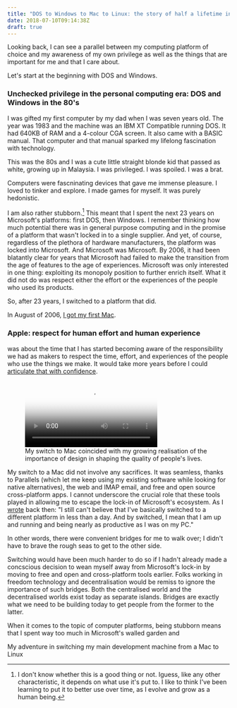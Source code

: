 ```yaml
---
title: "DOS to Windows to Mac to Linux: the story of half a lifetime in computing platforms"
date: 2018-07-10T09:14:38Z
draft: true
---
```


Looking back, I can see a parallel between my computing platform of choice and my awareness of my own privilege as well as the things that are important for me and that I care about.

Let's start at the beginning with DOS and Windows.

### Unchecked privilege in the personal computing era: DOS and Windows in the 80's

I was gifted my first computer by my dad when I was seven years old. The year was 1983 and the machine was an IBM XT Compatible running DOS. It had 640KB of RAM and a 4-colour CGA screen. It also came with a BASIC manual. That computer and that manual sparked my lifelong fascination with technology.

This was the 80s and I was a cute little straight blonde kid that passed as white, growing up in Malaysia. I was privileged. I was spoiled. I was a brat.

Computers were fascninating devices that gave me immense pleasure. I loved to tinker and explore. I made games for myself. It was purely hedonistic. 

I am also rather stubborn.[^1] This meant that I spent the next 23 years on Microsoft's platforms: first DOS, then Windows. I remember thinking how much potential there was in general purpose computing and in the promise of a platform that wasn't locked in to a single supplier. And yet, of course, regardless of the plethora of hardware manufacturers, the platform was locked into Microsoft. And Microsoft was Microsoft. By 2006, it had been blatantly clear for years that Microsoft had failed to make the transition from the age of features to the age of experiences. Microsoft was only interested in one thing: exploiting its monopoly position to further enrich itself. What it did not do was respect either the effort or the experiences of the people who used its products.

So, after 23 years, I switched to a platform that did.

In August of 2006, [I got my first Mac](https://2018.ar.al/681/).

### Apple: respect for human effort and human experience

 was about the time that I has started becoming aware of the responsibility we had as makers to respect the time, effort, and experiences of the people who use the things we make. It would take more years before I could [articulate that with confidence](http://www.breakingthin.gs/this-is-all-there-is.html).

<figure>
  <video poster='https://2017.ind.ie/ux-talk/images/poster-ux-talk.jpg'>
    <source src='https://player.vimeo.com/external/133430959.hd.mp4?s=8a96e7ede72482a65add5610be0271eb&profile_id=119' type='video/mp4'>
    <source src='https://ind.ie/videos/ux-talk/ux-talk.webm' type='video/webm'>
    <source src='https://ind.ie/videos/ux-talk/ux-talk.ogv' type='video/ogg'>
    <p><a href='https://2017.ind.ie/ux-talk/'>Watch Superheroes & Villains in Design</a></p>
  </video>
  <figcaption>My switch to Mac coincided with my growing realisation of the importance of design in shaping the quality of people's lives.</figcaption>
</figure>

My switch to a Mac did not involve any sacrifices. It was seamless, thanks to Parallels (which let me keep using my existing software while looking for native alternatives), the web and IMAP email, and free and open source cross-platform apps. I cannot underscore the crucial role that these tools played in allowing me to escape the lock-in of Microsoft's ecosystem. As I [wrote](ttps://2018.ar.al/681/) back then: "I still can't believe that I've basically switched to a different platform in less than a day. And by switched, I mean that I am up and running and being nearly as productive as I was on my PC."

In other words, there were convenient bridges for me to walk over; I didn't have to brave the rough seas to get to the other side.

Switching would have been much harder to do so if I hadn't already made a concscious decision to wean myself away from Microsoft's lock-in by moving to free and open and cross-platform tools earlier. Folks working in freedom technology and decentralisation would be remiss to ignore the importance of such bridges. Both the centralised world and the decentralised worlds exist today as separate islands. Bridges are exactly what we need to be building today to get people from the former to the latter.




[^1]: I don't know whether this is a good thing or not. Iguess, like any other characteristic, it depends on what use it's put to. I like to think I've been learning to put it to better use over time, as I evolve and grow as a human being.

When it comes to the topic of computer platforms, being stubborn means that I spent way too much in Microsoft's walled garden and

My adventure in switching my main development machine from a Mac to Linux 